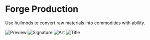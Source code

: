# Forge Production
Use hullmods to convert raw materials into commodities with ability.


![Preview](https://user-images.githubusercontent.com/92992377/141689124-5acda92c-285a-42ba-92b5-344dcc03167c.png)
![Signature](https://user-images.githubusercontent.com/92992377/142719434-e8fcb497-d833-4552-85e2-8bdf8b32858d.png)
![Art](https://user-images.githubusercontent.com/92992377/142737989-706dfb7f-5d32-4921-bc47-e39eed6074db.png)
![Title](https://user-images.githubusercontent.com/92992377/142737993-f40c8e91-858a-4095-a223-63e44905f766.png)
